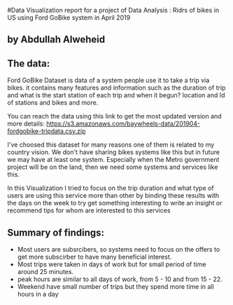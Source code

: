 #Data Visualization report for a project of Data Analysis :  Ridrs of bikes in US using Ford GoBike system in April 2019
## by Abdullah Alweheid

## The data:
Ford GoBike Dataset is data of a system people use it to take a trip via bikes. it contains many features and information such as the duration of trip and what is the start station of each trip and when it begun? location and Id of stations and bikes and more. 

You can reach the data using this link to get the most updated version and more details:
https://s3.amazonaws.com/baywheels-data/201904-fordgobike-tripdata.csv.zip

I've choosed this dataset for many reasons one of them is related to my country vision. We don't have sharing bikes systems like this but in future we may have at least one system. Especially when the Metro government project will be on the land, then we need some systems and services like this.
 
In this Visualization I tried to focus on the trip duration and what type of users are using this service more than other by binding these results with the days on the week to try get something interesting to write an insight or recommend tips for whom are interested to this services

## Summary of findings:
 - Most users are subsrcibers, so systems need to focus on the offers to get more subscirber to have many beneficial interest.
 - Most trips were taken in days of work but for small period of time around 25 minutes.
 - peak hours are similar to all days of work, from 5 - 10  and from  15 - 22.
 - Weekend have small number of trips but they spend more time in all hours in a day
